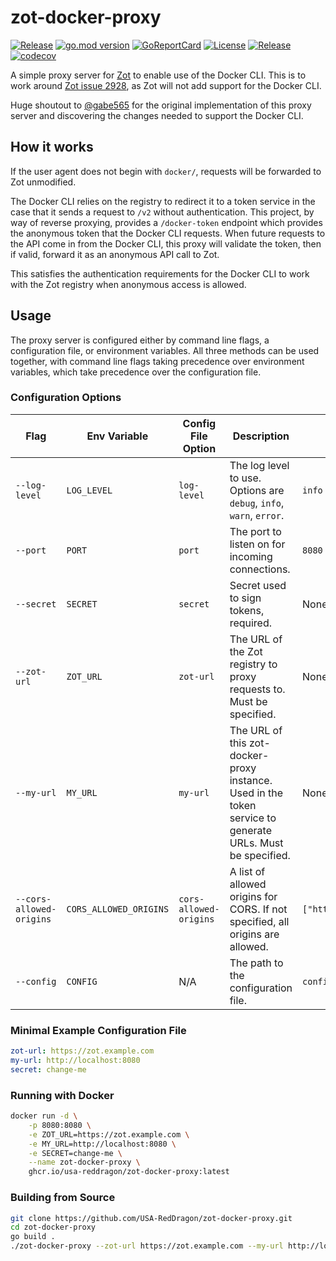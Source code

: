 # zot-docker-proxy

[![Release](https://github.com/USA-RedDragon/zot-docker-proxy/actions/workflows/release.yaml/badge.svg)](https://github.com/USA-RedDragon/zot-docker-proxy/actions/workflows/release.yaml) [![go.mod version](https://img.shields.io/github/go-mod/go-version/USA-RedDragon/zot-docker-proxy.svg)](https://github.com/USA-RedDragon/zot-docker-proxy) [![GoReportCard](https://goreportcard.com/badge/github.com/USA-RedDragon/zot-docker-proxy)](https://goreportcard.com/report/github.com/USA-RedDragon/zot-docker-proxy) [![License](https://badgen.net/github/license/USA-RedDragon/zot-docker-proxy)](https://github.com/USA-RedDragon/zot-docker-proxy/blob/main/LICENSE) [![Release](https://img.shields.io/github/release/USA-RedDragon/zot-docker-proxy.svg)](https://github.com/USA-RedDragon/zot-docker-proxy/releases/) [![codecov](https://codecov.io/gh/USA-RedDragon/zot-docker-proxy/graph/badge.svg?token=J73cSjZcIG)](https://codecov.io/gh/USA-RedDragon/zot-docker-proxy)

A simple proxy server for [Zot](https://zotregistry.dev) to enable use of the Docker CLI. This is to work around [Zot issue 2928](https://github.com/project-zot/zot/issues/2928#issuecomment-2641225960), as Zot will not add support for the Docker CLI.

Huge shoutout to [@gabe565](https://github.com/gabe565) for the original implementation of this proxy server and discovering the changes needed to support the Docker CLI.

## How it works

If the user agent does not begin with `docker/`, requests will be forwarded to Zot unmodified.

The Docker CLI relies on the registry to redirect it to a token service in the case that it sends a request to `/v2` without authentication. This project, by way of reverse proxying, provides a `/docker-token` endpoint which provides the anonymous token that the Docker CLI requests. When future requests to the API come in from the Docker CLI, this proxy will validate the token, then if valid, forward it as an anonymous API call to Zot.

This satisfies the authentication requirements for the Docker CLI to work with the Zot registry when anonymous access is allowed.

## Usage

The proxy server is configured either by command line flags, a configuration file, or environment variables. All three methods can be used together, with command line flags taking precedence over environment variables, which take precedence over the configuration file.

### Configuration Options

|           Flag           |      Env Variable      |   Config File Option   |                                                Description                                                |          Default           |
| ------------------------ | ---------------------- | ---------------------- | --------------------------------------------------------------------------------------------------------- | -------------------------- |
| `--log-level`            | `LOG_LEVEL`            | `log-level`            | The log level to use. Options are `debug`, `info`, `warn`, `error`.                                       | `info`                     |
| `--port`                 | `PORT`                 | `port`                 | The port to listen on for incoming connections.                                                           | `8080`                     |
| `--secret`               | `SECRET`               | `secret`               | Secret used to sign tokens, required.                                                                     | None (must specify)        |
| `--zot-url`              | `ZOT_URL`              | `zot-url`              | The URL of the Zot registry to proxy requests to. Must be specified.                                      | None (must specify)        |
| `--my-url`               | `MY_URL`               | `my-url`               | The URL of this zot-docker-proxy instance. Used in the token service to generate URLs. Must be specified. | None (must specify)        |
| `--cors-allowed-origins` | `CORS_ALLOWED_ORIGINS` | `cors-allowed-origins` | A list of allowed origins for CORS. If not specified, all origins are allowed.                            | `["https://*","http://*"]` |
| `--config`               | `CONFIG`               | N/A                    | The path to the configuration file.                                                                       | `config.yaml`              |

### Minimal Example Configuration File

```yaml
zot-url: https://zot.example.com
my-url: http://localhost:8080
secret: change-me
```

### Running with Docker

```bash
docker run -d \
    -p 8080:8080 \
    -e ZOT_URL=https://zot.example.com \
    -e MY_URL=http://localhost:8080 \
    -e SECRET=change-me \
    --name zot-docker-proxy \
    ghcr.io/usa-reddragon/zot-docker-proxy:latest
```

### Building from Source

```bash
git clone https://github.com/USA-RedDragon/zot-docker-proxy.git
cd zot-docker-proxy
go build .
./zot-docker-proxy --zot-url https://zot.example.com --my-url http://localhost:8080 --secret change-me
```

